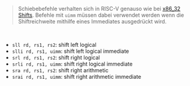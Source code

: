 >Schiebebefehle verhalten sich in RISC-V genauso wie bei [x86_32](../../x86_32%20Assembly/x86%20Assembly.md) [Shifts](../../x86_32%20Assembly/x86_32%20Assembly%20-%20Unterkapitel/Shifts.md).
>Befehle mit `uimm` müssen dabei verwendet werden wenn die Shiftreichweite mithilfe eines Immediates ausgedrückt wird.

<br>

- `sll rd, rs1, rs2`: shift left logical
- `slli rd, rs1, uimm`: shift left logical immediate
- `srl rd, rs1, rs2`: shift right logical
- `srli rd, rs1, uimm`: shift right logical immediate
- `sra rd, rs1, rs2`: shift right arithmetic
- `srai rd, rs1, uimm`: shift right arithmetic immediate